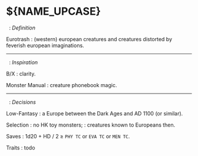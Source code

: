 
<!-- .book-title -->
# ${NAME_UPCASE}


&nbsp;
: _Definition_

Eurotrash
: (western) european creatures and creatures distorted by feverish european imaginations.

<hr/>

&nbsp;
: _Inspiration_

B/X
: clarity.

Monster Manual
: creature phonebook magic.

<hr/>

&nbsp;
: _Decisions_

Low-Fantasy
: a Europe between the Dark Ages and AD 1100 (or similar).

Selection
: no HK toy monsters;
: creatures known to Europeans then.

Saves
: 1d20 + HD / 2 ≥ `PHY TC` or `EVA TC` or `MEN TC`.

Traits
: todo

